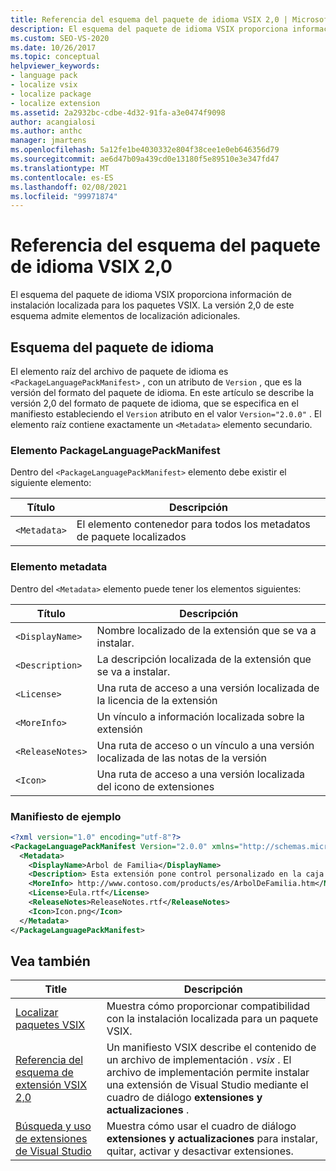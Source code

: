 ```yaml
---
title: Referencia del esquema del paquete de idioma VSIX 2,0 | Microsoft Docs
description: El esquema del paquete de idioma VSIX proporciona información de instalación localizada para los paquetes VSIX. La versión 2,0 admite elementos de localización adicionales.
ms.custom: SEO-VS-2020
ms.date: 10/26/2017
ms.topic: conceptual
helpviewer_keywords:
- language pack
- localize vsix
- localize package
- localize extension
ms.assetid: 2a2932bc-cdbe-4d32-91fa-a3e0474f9098
author: acangialosi
ms.author: anthc
manager: jmartens
ms.openlocfilehash: 5a12fe1be4030332e804f38cee1e0eb646356d79
ms.sourcegitcommit: ae6d47b09a439cd0e13180f5e89510e3e347fd47
ms.translationtype: MT
ms.contentlocale: es-ES
ms.lasthandoff: 02/08/2021
ms.locfileid: "99971874"
---
```

# <a name="vsix-language-pack-schema-20-reference"></a>Referencia del esquema del paquete de idioma VSIX 2,0

El esquema del paquete de idioma VSIX proporciona información de instalación localizada para los paquetes VSIX. La versión 2,0 de este esquema admite elementos de localización adicionales.

## <a name="language-pack-schema"></a>Esquema del paquete de idioma

El elemento raíz del archivo de paquete de idioma es `<PackageLanguagePackManifest>` , con un atributo de `Version` , que es la versión del formato del paquete de idioma. En este artículo se describe la versión 2,0 del formato de paquete de idioma, que se especifica en el manifiesto estableciendo el `Version` atributo en el valor `Version="2.0.0"` . El elemento raíz contiene exactamente un `<Metadata>` elemento secundario.

### <a name="packagelanguagepackmanifest-element"></a>Elemento PackageLanguagePackManifest

Dentro del `<PackageLanguagePackManifest>` elemento debe existir el siguiente elemento:

|Título|Descripción|
|-----------|-----------------|
|`<Metadata>`| El elemento contenedor para todos los metadatos de paquete localizados

### <a name="metadata-element"></a>Elemento metadata

Dentro del `<Metadata>` elemento puede tener los elementos siguientes:

|Título|Descripción|
|-----------|-----------------|
|`<DisplayName>`|Nombre localizado de la extensión que se va a instalar.|
|`<Description>`|La descripción localizada de la extensión que se va a instalar.|
|`<License>`| Una ruta de acceso a una versión localizada de la licencia de la extensión|
|`<MoreInfo>`| Un vínculo a información localizada sobre la extensión|
|`<ReleaseNotes>`| Una ruta de acceso o un vínculo a una versión localizada de las notas de la versión|
|`<Icon>`| Una ruta de acceso a una versión localizada del icono de extensiones|

### <a name="sample-manifest"></a>Manifiesto de ejemplo

```xml
<?xml version="1.0" encoding="utf-8"?>
<PackageLanguagePackManifest Version="2.0.0" xmlns="http://schemas.microsoft.com/developer/vsx-schema/2011">
  <Metadata>
    <DisplayName>Arbol de Familia</DisplayName>
    <Description> Esta extensión pone control personalizado en la caja de herramientas por manejar información de familia.</Description>
    <MoreInfo> http://www.contoso.com/products/es/ArbolDeFamilia.htm</MoreInfo>
    <License>Eula.rtf</License>
    <ReleaseNotes>ReleaseNotes.rtf</ReleaseNotes>
    <Icon>Icon.png</Icon>
  </Metadata>
</PackageLanguagePackManifest>
```

## <a name="see-also"></a>Vea también

|Title|Descripción|
|-----------|-----------------|
|[Localizar paquetes VSIX](../extensibility/localizing-vsix-packages.md)|Muestra cómo proporcionar compatibilidad con la instalación localizada para un paquete VSIX.|
|[Referencia del esquema de extensión VSIX 2,0](../extensibility/vsix-extension-schema-2-0-reference.md)|Un manifiesto VSIX describe el contenido de un archivo de implementación *. vsix* . El archivo de implementación permite instalar una extensión de Visual Studio mediante el cuadro de diálogo **extensiones y actualizaciones** .|
|[Búsqueda y uso de extensiones de Visual Studio](../ide/finding-and-using-visual-studio-extensions.md)|Muestra cómo usar el cuadro de diálogo **extensiones y actualizaciones** para instalar, quitar, activar y desactivar extensiones.|
